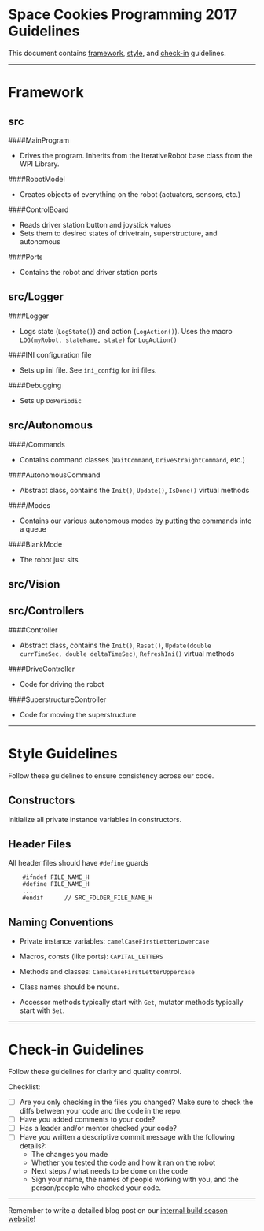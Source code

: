 Space Cookies Programming 2017 Guidelines
=======

This document contains [framework](#framework), [style](#style), and [check-in](#check-in) guidelines.

------------------------------------------------------------
Framework <a name="framework"></a>
=======
src
--------
####MainProgram
- Drives the program. Inherits from the IterativeRobot base class from the WPI Library.

####RobotModel
- Creates objects of everything on the robot (actuators, sensors, etc.)

####ControlBoard
- Reads driver station button and joystick values
- Sets them to desired states of drivetrain, superstructure, and autonomous

####Ports
- Contains the robot and driver station ports

src/Logger
--------
####Logger
- Logs state (`LogState()`) and action (`LogAction()`). Uses the macro `LOG(myRobot, stateName, state)` for `LogAction()`
	
####INI configuration file
- Sets up ini file. See `ini_config` for ini files.

####Debugging
- Sets up `DoPeriodic`

src/Autonomous
--------
####/Commands
- Contains command classes (`WaitCommand`, `DriveStraightCommand`, etc.)

####AutonomousCommand
- Abstract class, contains the `Init()`, `Update()`, `IsDone()` virtual methods

####/Modes
- Contains our various autonomous modes by putting the commands into a queue

####BlankMode
- The robot just sits

src/Vision
--------

src/Controllers
--------
####Controller
- Abstract class, contains the `Init()`, `Reset()`, `Update(double currTimeSec, double deltaTimeSec)`, `RefreshIni()` virtual methods

####DriveController
- Code for driving the robot

####SuperstructureController
- Code for moving the superstructure

------------------------------------------------------------
Style Guidelines <a name="style"></a>
=======
Follow these guidelines to ensure consistency across our code.

Constructors
--------
Initialize all private instance variables in constructors.

Header Files
--------
All header files should have `#define` guards
````
	#ifndef FILE_NAME_H
	#define FILE_NAME_H
	...
	#endif		// SRC_FOLDER_FILE_NAME_H
````

Naming Conventions
--------
- Private instance variables: `camelCaseFirstLetterLowercase`
- Macros, consts (like ports): `CAPITAL_LETTERS`
- Methods and classes: `CamelCaseFirstLetterUppercase`

- Class names should be nouns. 
- Accessor methods typically start with `Get`, mutator methods typically start with `Set`.

------------------------------------------------------------
Check-in Guidelines <a name="check-in"></a>
=======
Follow these guidelines for clarity and quality control.

Checklist:
- [ ] Are you only checking in the files you changed? Make sure to check the diffs between your code and the code in the repo.
- [ ] Have you added comments to your code?
- [ ] Has a leader and/or mentor checked your code?
- [ ] Have you written a descriptive commit message with the following details?:
	- The changes you made
	- Whether you tested the code and how it ran on the robot
	- Next steps / what needs to be done on the code
	- Sign your name, the names of people working with you, and the person/people who checked your code.

------------------------------------------------------------

Remember to write a detailed blog post on our [internal build season website](https://sites.google.com/site/scbuildseason2017/programming)!
